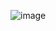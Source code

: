 ![image](https://user-images.githubusercontent.com/84218117/233797162-6d8e0dfd-6fe0-4fa5-aa48-9f03124b1066.png)
